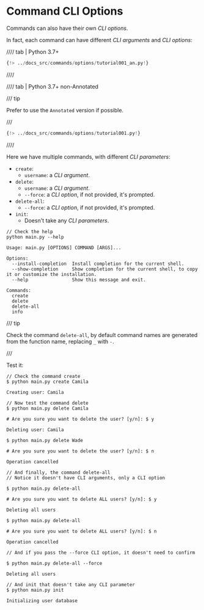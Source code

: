 # Command CLI Options

Commands can also have their own *CLI options*.

In fact, each command can have different *CLI arguments* and *CLI options*:

//// tab | Python 3.7+

```Python hl_lines="8  14-17  27-29  38"
{!> ../docs_src/commands/options/tutorial001_an.py!}
```

////

//// tab | Python 3.7+ non-Annotated

/// tip

Prefer to use the `Annotated` version if possible.

///

```Python hl_lines="7  13-14  24  33"
{!> ../docs_src/commands/options/tutorial001.py!}
```

////

Here we have multiple commands, with different *CLI parameters*:

* `create`:
    * `username`: a *CLI argument*.
* `delete`:
    * `username`: a *CLI argument*.
    * `--force`: a *CLI option*, if not provided, it's prompted.
* `delete-all`:
    * `--force`: a *CLI option*, if not provided, it's prompted.
* `init`:
    * Doesn't take any *CLI parameters*.

<div class="termy">

```console
// Check the help
python main.py --help

Usage: main.py [OPTIONS] COMMAND [ARGS]...

Options:
  --install-completion  Install completion for the current shell.
  --show-completion     Show completion for the current shell, to copy it or customize the installation.
  --help                Show this message and exit.

Commands:
  create
  delete
  delete-all
  info
```

</div>

/// tip

Check the command `delete-all`, by default command names are generated from the function name, replacing `_` with `-`.

///

Test it:

<div class="termy">

```console
// Check the command create
$ python main.py create Camila

Creating user: Camila

// Now test the command delete
$ python main.py delete Camila

# Are you sure you want to delete the user? [y/n]: $ y

Deleting user: Camila

$ python main.py delete Wade

# Are you sure you want to delete the user? [y/n]: $ n

Operation cancelled

// And finally, the command delete-all
// Notice it doesn't have CLI arguments, only a CLI option

$ python main.py delete-all

# Are you sure you want to delete ALL users? [y/n]: $ y

Deleting all users

$ python main.py delete-all

# Are you sure you want to delete ALL users? [y/n]: $ n

Operation cancelled

// And if you pass the --force CLI option, it doesn't need to confirm

$ python main.py delete-all --force

Deleting all users

// And init that doesn't take any CLI parameter
$ python main.py init

Initializing user database
```

</div>
